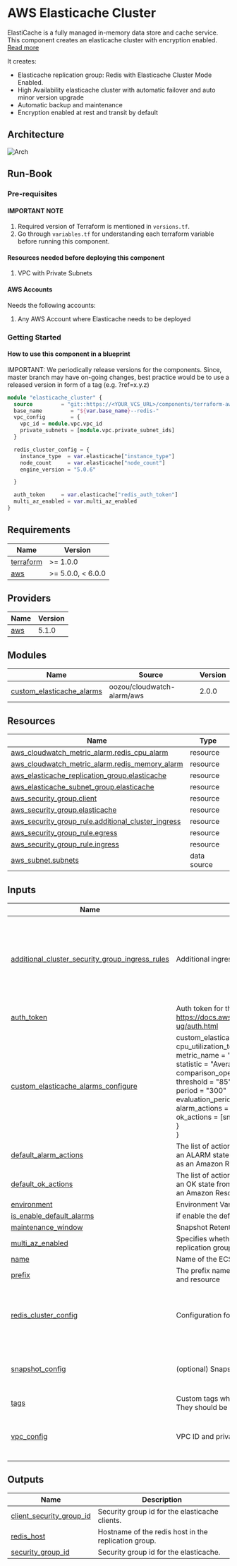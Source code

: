 # AWS Elasticache Cluster

ElastiCache is a fully managed in-memory data store and cache service. This component creates an elasticache cluster with encryption enabled. [Read more](https://aws.amazon.com/elasticache/)

It creates:

- Elasticache replication group: Redis with Elasticache Cluster Mode Enabled.
- High Availability elasticache cluster with automatic failover and auto minor version upgrade
- Automatic backup and maintenance
- Encryption enabled at rest and transit by default

## Architecture

![Arch](./architecture.png)

## Run-Book

### Pre-requisites
  
#### IMPORTANT NOTE

1. Required version of Terraform is mentioned in `versions.tf`.
2. Go through `variables.tf` for understanding each terraform variable before running this component.

#### Resources needed before deploying this component

1. VPC with Private Subnets

#### AWS Accounts

Needs the following accounts:

1. Any AWS Account where Elasticache needs to be deployed

### Getting Started

#### How to use this component in a blueprint

IMPORTANT: We periodically release versions for the components. Since, master branch may have on-going changes, best practice would be to use a released version in form of a tag (e.g. ?ref=x.y.z)

```terraform
module "elasticache_cluster" {
  source         = "git::https://<YOUR_VCS_URL>/components/terraform-aws-elasticache.git?ref=v4.0.0"
  base_name         = "${var.base_name}--redis-"
  vpc_config        = {
    vpc_id = module.vpc.vpc_id
    private_subnets = [module.vpc.private_subnet_ids]
  }

  redis_cluster_config = {
    instance_type  = var.elasticache["instance_type"]
    node_count     = var.elasticache["node_count"]
    engine_version = "5.0.6"

  }

  auth_token     = var.elasticache["redis_auth_token"]
  multi_az_enabled = var.multi_az_enabled
}
```

<!-- BEGIN_TF_DOCS -->
## Requirements

| Name                                                                      | Version           |
|---------------------------------------------------------------------------|-------------------|
| <a name="requirement_terraform"></a> [terraform](#requirement\_terraform) | >= 1.0.0          |
| <a name="requirement_aws"></a> [aws](#requirement\_aws)                   | >= 5.0.0, < 6.0.0 |

## Providers

| Name                                              | Version |
|---------------------------------------------------|---------|
| <a name="provider_aws"></a> [aws](#provider\_aws) | 5.1.0   |

## Modules

| Name                                                                                                                | Source                     | Version |
|---------------------------------------------------------------------------------------------------------------------|----------------------------|---------|
| <a name="module_custom_elasticache_alarms"></a> [custom\_elasticache\_alarms](#module\_custom\_elasticache\_alarms) | oozou/cloudwatch-alarm/aws | 2.0.0   |

## Resources

| Name                                                                                                                                                       | Type        |
|------------------------------------------------------------------------------------------------------------------------------------------------------------|-------------|
| [aws_cloudwatch_metric_alarm.redis_cpu_alarm](https://registry.terraform.io/providers/hashicorp/aws/latest/docs/resources/cloudwatch_metric_alarm)         | resource    |
| [aws_cloudwatch_metric_alarm.redis_memory_alarm](https://registry.terraform.io/providers/hashicorp/aws/latest/docs/resources/cloudwatch_metric_alarm)      | resource    |
| [aws_elasticache_replication_group.elasticache](https://registry.terraform.io/providers/hashicorp/aws/latest/docs/resources/elasticache_replication_group) | resource    |
| [aws_elasticache_subnet_group.elasticache](https://registry.terraform.io/providers/hashicorp/aws/latest/docs/resources/elasticache_subnet_group)           | resource    |
| [aws_security_group.client](https://registry.terraform.io/providers/hashicorp/aws/latest/docs/resources/security_group)                                    | resource    |
| [aws_security_group.elasticache](https://registry.terraform.io/providers/hashicorp/aws/latest/docs/resources/security_group)                               | resource    |
| [aws_security_group_rule.additional_cluster_ingress](https://registry.terraform.io/providers/hashicorp/aws/latest/docs/resources/security_group_rule)      | resource    |
| [aws_security_group_rule.egress](https://registry.terraform.io/providers/hashicorp/aws/latest/docs/resources/security_group_rule)                          | resource    |
| [aws_security_group_rule.ingress](https://registry.terraform.io/providers/hashicorp/aws/latest/docs/resources/security_group_rule)                         | resource    |
| [aws_subnet.subnets](https://registry.terraform.io/providers/hashicorp/aws/latest/docs/data-sources/subnet)                                                | data source |

## Inputs

| Name                                                                                                                                                                                      | Description                                                                                                                                                                                                                                                                                                                                                                                                                                                                | Type                                                                                                                                                                                                                                                                                          | Default                                                                                     | Required |
|-------------------------------------------------------------------------------------------------------------------------------------------------------------------------------------------|----------------------------------------------------------------------------------------------------------------------------------------------------------------------------------------------------------------------------------------------------------------------------------------------------------------------------------------------------------------------------------------------------------------------------------------------------------------------------|-----------------------------------------------------------------------------------------------------------------------------------------------------------------------------------------------------------------------------------------------------------------------------------------------|---------------------------------------------------------------------------------------------|:--------:|
| <a name="input_additional_cluster_security_group_ingress_rules"></a> [additional\_cluster\_security\_group\_ingress\_rules](#input\_additional\_cluster\_security\_group\_ingress\_rules) | Additional ingress rule for cluster security group.                                                                                                                                                                                                                                                                                                                                                                                                                        | <pre>list(object({<br>    from_port                = number<br>    to_port                  = number<br>    protocol                 = string<br>    cidr_blocks              = list(string)<br>    source_security_group_id = string<br>    description              = string<br>  }))</pre> | `[]`                                                                                        |    no    |
| <a name="input_auth_token"></a> [auth\_token](#input\_auth\_token)                                                                                                                        | Auth token for the Elasticache redis auth. Reference: https://docs.aws.amazon.com/AmazonElastiCache/latest/red-ug/auth.html                                                                                                                                                                                                                                                                                                                                                | `string`                                                                                                                                                                                                                                                                                      | n/a                                                                                         |   yes    |
| <a name="input_custom_elasticache_alarms_configure"></a> [custom\_elasticache\_alarms\_configure](#input\_custom\_elasticache\_alarms\_configure)                                         | custom\_elasticache\_alarms\_configure = {<br>      cpu\_utilization\_too\_high = {<br>        metric\_name         = "EngineCPUUtilization"<br>        statistic           = "Average"<br>        comparison\_operator = ">="<br>        threshold           = "85"<br>        period              = "300"<br>        evaluation\_periods  = "1"<br>        alarm\_actions       = [sns\_topic\_arn]<br>        ok\_actions       = [sns\_topic\_arn]<br>      }<br>    } | `any`                                                                                                                                                                                                                                                                                         | `{}`                                                                                        |    no    |
| <a name="input_default_alarm_actions"></a> [default\_alarm\_actions](#input\_default\_alarm\_actions)                                                                                     | The list of actions to execute when this alarm transitions into an ALARM state from any other state. Each action is specified as an Amazon Resource Name (ARN).                                                                                                                                                                                                                                                                                                            | `list(string)`                                                                                                                                                                                                                                                                                | `[]`                                                                                        |    no    |
| <a name="input_default_ok_actions"></a> [default\_ok\_actions](#input\_default\_ok\_actions)                                                                                              | The list of actions to execute when this alarm transitions into an OK state from any other state. Each action is specified as an Amazon Resource Name (ARN).                                                                                                                                                                                                                                                                                                               | `list(string)`                                                                                                                                                                                                                                                                                | `[]`                                                                                        |    no    |
| <a name="input_environment"></a> [environment](#input\_environment)                                                                                                                       | Environment Variable used as a prefix                                                                                                                                                                                                                                                                                                                                                                                                                                      | `string`                                                                                                                                                                                                                                                                                      | n/a                                                                                         |   yes    |
| <a name="input_is_enable_default_alarms"></a> [is\_enable\_default\_alarms](#input\_is\_enable\_default\_alarms)                                                                          | if enable the default alarms                                                                                                                                                                                                                                                                                                                                                                                                                                               | `bool`                                                                                                                                                                                                                                                                                        | `false`                                                                                     |    no    |
| <a name="input_maintenance_window"></a> [maintenance\_window](#input\_maintenance\_window)                                                                                                | Snapshot Retention Limit                                                                                                                                                                                                                                                                                                                                                                                                                                                   | `string`                                                                                                                                                                                                                                                                                      | `"mon:00:00-mon:03:00"`                                                                     |    no    |
| <a name="input_multi_az_enabled"></a> [multi\_az\_enabled](#input\_multi\_az\_enabled)                                                                                                    | Specifies whether to enable Multi-AZ Support for the replication group                                                                                                                                                                                                                                                                                                                                                                                                     | `bool`                                                                                                                                                                                                                                                                                        | n/a                                                                                         |   yes    |
| <a name="input_name"></a> [name](#input\_name)                                                                                                                                            | Name of the ECS cluster to create                                                                                                                                                                                                                                                                                                                                                                                                                                          | `string`                                                                                                                                                                                                                                                                                      | n/a                                                                                         |   yes    |
| <a name="input_prefix"></a> [prefix](#input\_prefix)                                                                                                                                      | The prefix name of customer to be displayed in AWS console and resource                                                                                                                                                                                                                                                                                                                                                                                                    | `string`                                                                                                                                                                                                                                                                                      | n/a                                                                                         |   yes    |
| <a name="input_redis_cluster_config"></a> [redis\_cluster\_config](#input\_redis\_cluster\_config)                                                                                        | Configuration for redis cluster                                                                                                                                                                                                                                                                                                                                                                                                                                            | <pre>object({<br>    port           = number<br>    instance_type  = string<br>    engine_version = string<br>    node_count     = number<br>  })</pre>                                                                                                                                       | n/a                                                                                         |   yes    |
| <a name="input_snapshot_config"></a> [snapshot\_config](#input\_snapshot\_config)                                                                                                         | (optional) Snapshot config to retain and create backup                                                                                                                                                                                                                                                                                                                                                                                                                     | <pre>object({<br>    snapshot_window          = string<br>    snapshot_retention_limit = number<br>  })</pre>                                                                                                                                                                                 | <pre>{<br>  "snapshot_retention_limit": 3,<br>  "snapshot_window": "03:00-05:00"<br>}</pre> |    no    |
| <a name="input_tags"></a> [tags](#input\_tags)                                                                                                                                            | Custom tags which can be passed on to the AWS resources. They should be key value pairs having distinct keys.                                                                                                                                                                                                                                                                                                                                                              | `map(string)`                                                                                                                                                                                                                                                                                 | `{}`                                                                                        |    no    |
| <a name="input_vpc_config"></a> [vpc\_config](#input\_vpc\_config)                                                                                                                        | VPC ID and private subnets for ElastiCache cluster                                                                                                                                                                                                                                                                                                                                                                                                                         | <pre>object({<br>    vpc_id          = string<br>    private_subnets = list(string)<br>  })</pre>                                                                                                                                                                                             | n/a                                                                                         |   yes    |

## Outputs

| Name                                                                                                               | Description                                          |
|--------------------------------------------------------------------------------------------------------------------|------------------------------------------------------|
| <a name="output_client_security_group_id"></a> [client\_security\_group\_id](#output\_client\_security\_group\_id) | Security group id for the elasticache clients.       |
| <a name="output_redis_host"></a> [redis\_host](#output\_redis\_host)                                               | Hostname of the redis host in the replication group. |
| <a name="output_security_group_id"></a> [security\_group\_id](#output\_security\_group\_id)                        | Security group id for the elasticache.               |
<!-- END_TF_DOCS -->
